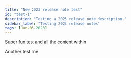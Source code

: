 ```yaml
---
title: "New 2023 release note test"
id: "test-1"
description: "Testing a 2023 release note description."
sidebar_label: "Testing 2023 release notes"
tags: [Jan-05-2023]
---
```


Super fun test and all the content within

Another test line
